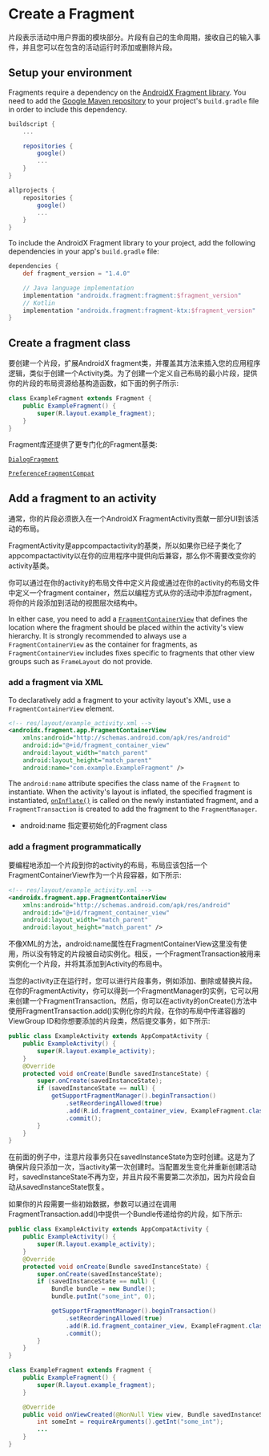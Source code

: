 # Create a Fragment #

片段表示活动中用户界面的模块部分。片段有自己的生命周期，接收自己的输入事件，并且您可以在包含的活动运行时添加或删除片段。

## Setup your environment ##

Fragments require a dependency on the [AndroidX Fragment library](https://developer.android.google.cn/jetpack/androidx/releases/fragment). You need to add the [Google Maven repository](https://developer.android.google.cn/studio/build/dependencies#google-maven) to your project's `build.gradle` file in order to include this dependency.

```groovy
buildscript {
    ...

    repositories {
        google()
        ...
    }
}

allprojects {
    repositories {
        google()
        ...
    }
}
```

To include the AndroidX Fragment library to your project, add the following dependencies in your app's `build.gradle` file:

```groovy
dependencies {
    def fragment_version = "1.4.0"

    // Java language implementation
    implementation "androidx.fragment:fragment:$fragment_version"
    // Kotlin
    implementation "androidx.fragment:fragment-ktx:$fragment_version"
}
```

## Create a fragment class ##

要创建一个片段，扩展AndroidX fragment类，并覆盖其方法来插入您的应用程序逻辑，类似于创建一个Activity类。为了创建一个定义自己布局的最小片段，提供你的片段的布局资源给基构造函数，如下面的例子所示:

```java
class ExampleFragment extends Fragment {
    public ExampleFragment() {
        super(R.layout.example_fragment);
    }
}
```

Fragment库还提供了更专门化的Fragment基类:

[`DialogFragment`](https://developer.android.google.cn/reference/androidx/fragment/app/DialogFragment)

[`PreferenceFragmentCompat`](https://developer.android.google.cn/reference/androidx/preference/PreferenceFragmentCompat)

## Add a fragment to an activity ##

通常，你的片段必须嵌入在一个AndroidX FragmentActivity贡献一部分UI到该活动的布局。

FragmentActivity是appcompactactivity的基类，所以如果你已经子类化了appcompactactivity以在你的应用程序中提供向后兼容，那么你不需要改变你的activity基类。

你可以通过在你的activity的布局文件中定义片段或通过在你的activity的布局文件中定义一个fragment container，然后以编程方式从你的活动中添加fragment，将你的片段添加到活动的视图层次结构中。

 In either case, you need to add a [`FragmentContainerView`](https://developer.android.google.cn/reference/androidx/fragment/app/FragmentContainerView) that defines the location where the fragment should be placed within the activity's view hierarchy. It is strongly recommended to always use a `FragmentContainerView` as the container for fragments, as `FragmentContainerView` includes fixes specific to fragments that other view groups such as `FrameLayout` do not provide.

### add a fragment via XML ###

To declaratively add a fragment to your activity layout's XML, use a `FragmentContainerView` element.

```xml
<!-- res/layout/example_activity.xml -->
<androidx.fragment.app.FragmentContainerView
    xmlns:android="http://schemas.android.com/apk/res/android"
    android:id="@+id/fragment_container_view"
    android:layout_width="match_parent"
    android:layout_height="match_parent"
    android:name="com.example.ExampleFragment" />
```

The `android:name` attribute specifies the class name of the `Fragment` to instantiate. When the activity's layout is inflated, the specified fragment is instantiated, [`onInflate()`](https://developer.android.google.cn/reference/androidx/fragment/app/Fragment#onInflate(android.content.Context,%20android.util.AttributeSet,%20android.os.Bundle)) is called on the newly instantiated fragment, and a `FragmentTransaction` is created to add the fragment to the `FragmentManager`.

- android:name 指定要初始化的Fragment class

### add a fragment programmatically ###

要编程地添加一个片段到你的activity的布局，布局应该包括一个FragmentContainerView作为一个片段容器，如下所示:

```xml
<!-- res/layout/example_activity.xml -->
<androidx.fragment.app.FragmentContainerView
    xmlns:android="http://schemas.android.com/apk/res/android"
    android:id="@+id/fragment_container_view"
    android:layout_width="match_parent"
    android:layout_height="match_parent" />
```

不像XML的方法，android:name属性在FragmentContainerView这里没有使用，所以没有特定的片段被自动实例化。相反，一个FragmentTransaction被用来实例化一个片段，并将其添加到Activity的布局中。

当您的activity正在运行时，您可以进行片段事务，例如添加、删除或替换片段。在你的FragmentActivity，你可以得到一个FragmentManager的实例，它可以用来创建一个FragmentTransaction。然后，你可以在activity的onCreate()方法中使用FragmentTransaction.add()实例化你的片段，在你的布局中传递容器的ViewGroup ID和你想要添加的片段类，然后提交事务，如下所示:

```java
public class ExampleActivity extends AppCompatActivity {
    public ExampleActivity() {
        super(R.layout.example_activity);
    }
    @Override
    protected void onCreate(Bundle savedInstanceState) {
        super.onCreate(savedInstanceState);
        if (savedInstanceState == null) {
            getSupportFragmentManager().beginTransaction()
                .setReorderingAllowed(true)
                .add(R.id.fragment_container_view, ExampleFragment.class, null)
                .commit();
        }
    }
}
```

在前面的例子中，注意片段事务只在savedInstanceState为空时创建。这是为了确保片段只添加一次，当activity第一次创建时。当配置发生变化并重新创建活动时，savedInstanceState不再为空，并且片段不需要第二次添加，因为片段会自动从savedInstanceState恢复。

如果你的片段需要一些初始数据，参数可以通过在调用FragmentTransaction.add()中提供一个Bundle传递给你的片段，如下所示:

```java
public class ExampleActivity extends AppCompatActivity {
    public ExampleActivity() {
        super(R.layout.example_activity);
    }
    @Override
    protected void onCreate(Bundle savedInstanceState) {
        super.onCreate(savedInstanceState);
        if (savedInstanceState == null) {
            Bundle bundle = new Bundle();
            bundle.putInt("some_int", 0);

            getSupportFragmentManager().beginTransaction()
                .setReorderingAllowed(true)
                .add(R.id.fragment_container_view, ExampleFragment.class, bundle)
                .commit();
        }
    }
}
```

```java
class ExampleFragment extends Fragment {
    public ExampleFragment() {
        super(R.layout.example_fragment);
    }

    @Override
    public void onViewCreated(@NonNull View view, Bundle savedInstanceState) {
        int someInt = requireArguments().getInt("some_int");
        ...
    }
}
```

